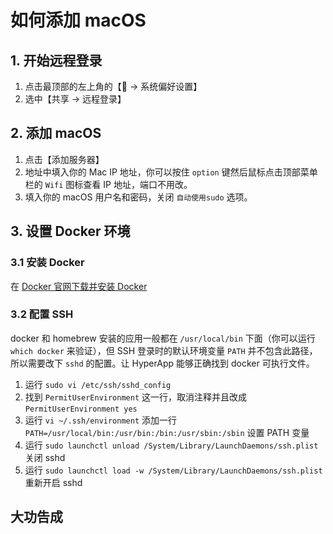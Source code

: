 # 如何添加 macOS


## 1. 开始远程登录

1. 点击最顶部的左上角的【 → 系统偏好设置】
2. 选中【共享 → 远程登录】


## 2. 添加 macOS
1. 点击【添加服务器】
2. 地址中填入你的 Mac IP 地址，你可以按住 `option` 键然后鼠标点击顶部菜单栏的 `Wifi` 图标查看 IP 地址，端口不用改。
3. 填入你的 macOS 用户名和密码，关闭 `自动使用sudo` 选项。



## 3. 设置 Docker 环境


### 3.1 安装 Docker

在 [Docker 官网下载并安装 Docker](https://docs.docker.com/docker-for-mac/install/#download-docker-for-mac)


### 3.2 配置 SSH

docker 和 homebrew 安装的应用一般都在 `/usr/local/bin` 下面（你可以运行 `which docker` 来验证），但 SSH 登录时的默认环境变量 `PATH` 并不包含此路径，所以需要改下 `sshd` 的配置。让 HyperApp 能够正确找到 docker 可执行文件。

1. 运行 `sudo vi /etc/ssh/sshd_config`
2. 找到 `PermitUserEnvironment` 这一行，取消注释并且改成 `PermitUserEnvironment yes`
3. 运行 `vi ~/.ssh/environment` 添加一行 `PATH=/usr/local/bin:/usr/bin:/bin:/usr/sbin:/sbin` 设置 PATH 变量
4. 运行 `sudo launchctl unload /System/Library/LaunchDaemons/ssh.plist` 关闭 sshd
5. 运行 `sudo launchctl load -w /System/Library/LaunchDaemons/ssh.plist` 重新开启 sshd


## 大功告成

